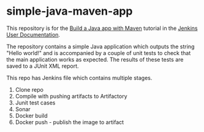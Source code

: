 # simple-java-maven-app

This repository is for the
[Build a Java app with Maven](https://github.com/anujnarayan23/simple-java-maven-app-master)
tutorial in the [Jenkins User Documentation](https://jenkins.io/doc/).

The repository contains a simple Java application which outputs the string
"Hello world!" and is accompanied by a couple of unit tests to check that the
main application works as expected. The results of these tests are saved to a
JUnit XML report.

This repo has Jenkins file which contains multiple stages.
1. Clone repo
2. Compile with pushing artifacts to Artifactory
3. Junit test cases
4. Sonar
5. Docker build
6. Docker push - publish the image to artifact
